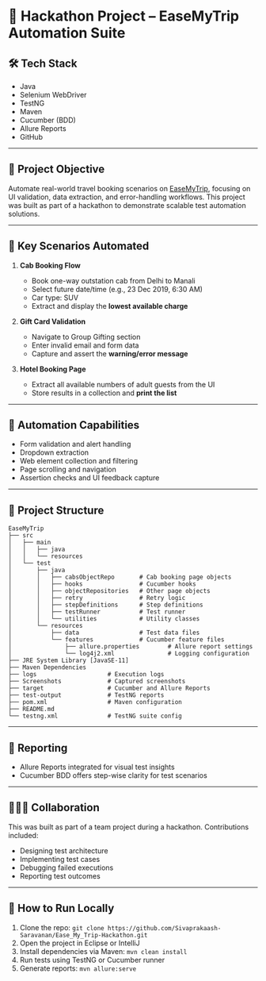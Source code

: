 # 📘 Hackathon Project – EaseMyTrip Automation Suite

## 🛠️ Tech Stack
- Java  
- Selenium WebDriver  
- TestNG  
- Maven  
- Cucumber (BDD)  
- Allure Reports  
- GitHub  

---

## 🎯 Project Objective

Automate real-world travel booking scenarios on [EaseMyTrip](https://www.easemytrip.com), focusing on UI validation, data extraction, and error-handling workflows. This project was built as part of a hackathon to demonstrate scalable test automation solutions.

---

## 🚗 Key Scenarios Automated

1. **Cab Booking Flow**
   - Book one-way outstation cab from Delhi to Manali  
   - Select future date/time (e.g., 23 Dec 2019, 6:30 AM)  
   - Car type: SUV  
   - Extract and display the **lowest available charge**

2. **Gift Card Validation**
   - Navigate to Group Gifting section  
   - Enter invalid email and form data  
   - Capture and assert the **warning/error message**

3. **Hotel Booking Page**
   - Extract all available numbers of adult guests from the UI  
   - Store results in a collection and **print the list**

---

## 🧪 Automation Capabilities

- Form validation and alert handling  
- Dropdown extraction  
- Web element collection and filtering  
- Page scrolling and navigation  
- Assertion checks and UI feedback capture  

---

## 📁 Project Structure

```plaintext
EaseMyTrip
├── src
│   ├── main
│   │   ├── java
│   │   └── resources
│   └── test
│       ├── java
│       │   ├── cabsObjectRepo       # Cab booking page objects
│       │   ├── hooks                # Cucumber hooks
│       │   ├── objectRepositories   # Other page objects
│       │   ├── retry                # Retry logic
│       │   ├── stepDefinitions      # Step definitions
│       │   ├── testRunner           # Test runner
│       │   └── utilities            # Utility classes
│       └── resources
│           ├── data                 # Test data files
│           └── features             # Cucumber feature files
│               ├── allure.properties 		 # Allure report settings
│               └── log4j2.xml               # Logging configuration
├── JRE System Library [JavaSE-11]
├── Maven Dependencies
├── logs           			# Execution logs
├── Screenshots             # Captured screenshots
├── target                  # Cucumber and Allure Reports
├── test-output             # TestNG reports
├── pom.xml					# Maven configuration
├── README.md
└── testng.xml				# TestNG suite config
```

---

## 📸 Reporting

- Allure Reports integrated for visual test insights  
- Cucumber BDD offers step-wise clarity for test scenarios  

---

## 🧑‍🤝‍🧑 Collaboration

This was built as part of a team project during a hackathon. Contributions included:
- Designing test architecture  
- Implementing test cases  
- Debugging failed executions  
- Reporting test outcomes  

---

## 🚀 How to Run Locally

1. Clone the repo: `git clone https://github.com/Sivaprakaash-Saravanan/Ease_My_Trip-Hackathon.git`  
2. Open the project in Eclipse or IntelliJ  
3. Install dependencies via Maven: `mvn clean install`  
4. Run tests using TestNG or Cucumber runner  
5. Generate reports: `mvn allure:serve`  
